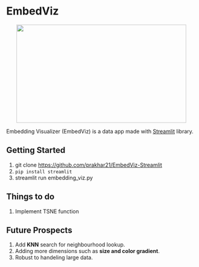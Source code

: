 # EmbedViz
<p align="center">
  <img width="450" height="260" src="https://github.com/prakhar21/EmbedViz-Streamlit/blob/master/feature.png">
</p>

Embedding Visualizer (EmbedViz) is a data app made with [Streamlit](https://github.com/streamlit/streamlit) library. 

## Getting Started
1. git clone https://github.com/prakhar21/EmbedViz-Streamlit
2. `pip install streamlit`
3. streamlit run embedding_viz.py

## Things to do
1. Implement TSNE function

## Future Prospects
1. Add __KNN__ search for neighbourhood lookup.
2. Adding more dimensions such as __size and color gradient__.
3. Robust to handeling large data.
